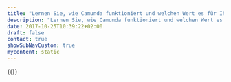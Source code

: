 ```yaml
---
title: "Lernen Sie, wie Camunda funktioniert und welchen Wert es für Ihre Organisation bringt"
description: "Lernen Sie, wie Camunda funktioniert und welchen Wert es für Ihre Organisation bringt"
date: 2017-10-25T10:39:22+02:00
draft: false
contact: true
showSubNavCustom: true
mycontent: static
---
```

{{<training-single
name="Camunda BPM Foundation"
namede="Camunda BPM Foundation"
category="overview"
targetgroup="IT-Manager, IT-Projekt-Manager, Business Analysten, Organisatoren und alle, die einen Überblick über den Camunda-Stack erhalten möchten"
courseoverview="<p>In diesem interaktiven Training lernen Sie Camunda ganzheitlich kennen. Neben einer Einführung in die Welt der Modellierung mit BPMN und DMN vermitteln wir Ihnen anhand vieler Übungen, wie Sie mit den Komponenten von Camunda in der Praxis arbeiten und welche Vorteile sich dadurch für Sie und Ihre Organisation ergeben. So zeigen wir Ihnen anhand eines konkreten Projektes, wie Sie Prozesse mit Camunda automatisieren, Kontrolle und Transparenz über Ihre gelebten Prozesse erlangen und welche Möglichkeiten Camunda Ihnen bietet, Ihre Prozesse kontinuierlich zu verbessern. </p><p>Für die Teilnahme an diesem Kurs sind weder Programmierkenntnisse noch weiteres Wissen im Bereich Softwareentwicklung erforderlich!</p>"
agenda="<ul>  <li>Workflow-Automatisierung und Ihre besondere Relevanz in der digitalen Transformation</li>  <li>Einführung in Business Process Management</li>  <li>Einführung in BPMN und DMN</li>  <li>Einführung in Camunda: vom Modell zu einer ausführbaren Prozess-Applikation</li>  <li>Betrieb und Monitoring von Prozessen mit Camunda</li>  <li>Analyse und kontinuierliche Prozessverbesserung für Fachanwender</li></ul>"
coursegoals="<p>Am Ende dieses 1-tägigen Trainings </p><ul><li>verstehen Sie, warum Prozessautomatisierung eine zentrale Rolle in der Digitalisierung spielt</li><li>kennen Sie die wesentlichen Grundlagen von BPMN und DMN</li><li>wissen Sie, wie Sie mit Camunda von einem Prozessmodell zu einer ausführbaren</li><li>Applikation kommen</li><li>können Sie Camunda BPM als End-Anwender nutzen</li><li>wissen Sie, wie Sie Ihr Projekt erfolgreich mit Camunda BPM starten</li></ul>"
prerequisites="Keine"
duration="1 Tage"
certificate="Teilnahmezertifikat"
pricing="850€">}}